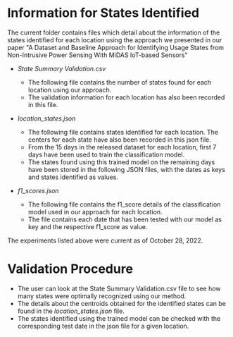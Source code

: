# Information for States Identified

The current folder contains files which detail about the information of the states identified for each location using the approach we presented in our paper "A Dataset and Baseline Approach for Identifying Usage States from Non-Intrusive Power Sensing With MiDAS IoT-based Sensors"

- _State Summary Validation.csv_
  - The following file contains the number of states found for each location using our approach.
  - The validation information for each location has also been recorded in this file.

- _location_states.json_
  - The following file contains states identified for each location. The centers for each state have also been recorded in this json file.
  - From the 15 days in the released dataset for each location, first 7 days have been used to train the classification model. 
  - The states found using this trained model on the remaining days have been stored in the following JSON files, with the dates as keys and states identified as values.

- _f1_scores.json_
  - The following file contains the f1_score details of the classification model used in our approach for each location.
  - The file contains each date that has been tested with our model as key and the respective f1_score as value.
  
The experiments listed above were current as of October 28, 2022.

# Validation Procedure

- The user can look at the State Summary Validation.csv file to see how many states were optimally recognized using our method.
- The details about the centroids obtained for the identified states can be found in the _location_states.json_ file.
- The states identified using the trained model can be checked with the corresponding test date in the json file for a given location.

  
